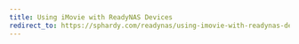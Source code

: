 ```yaml
---
title: Using iMovie with ReadyNAS Devices
redirect_to: https://sphardy.com/readynas/using-imovie-with-readynas-devices/
---
```

